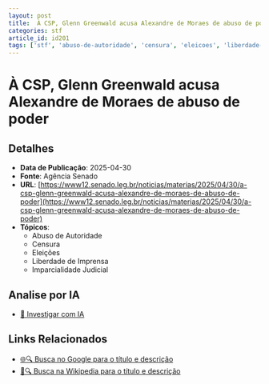 ```yaml
---
layout: post
title:  À CSP, Glenn Greenwald acusa Alexandre de Moraes de abuso de poder
categories: stf
article_id: id201
tags: ['stf', 'abuso-de-autoridade', 'censura', 'eleicoes', 'liberdade-de-imprensa', 'imparcialidade']
---
```


# À CSP, Glenn Greenwald acusa Alexandre de Moraes de abuso de poder

## Detalhes
- **Data de Publicação**: 2025-04-30
- **Fonte**: Agência Senado
- **URL**: [https://www12.senado.leg.br/noticias/materias/2025/04/30/a-csp-glenn-greenwald-acusa-alexandre-de-moraes-de-abuso-de-poder](https://www12.senado.leg.br/noticias/materias/2025/04/30/a-csp-glenn-greenwald-acusa-alexandre-de-moraes-de-abuso-de-poder)
- **Tópicos**:
  - Abuso de Autoridade
  - Censura
  - Eleições
  - Liberdade de Imprensa
  - Imparcialidade Judicial

## Analise por IA
- [🤖 Investigar com IA](https://www.perplexity.ai/search?q=%22not%C3%ADcia%20artigo%20Brasil%22%20%C3%80%20CSP%2C%20Glenn%20Greenwald%20acusa%20Alexandre%20de%20Moraes%20de%20abuso%20de%20poder%20Ag%C3%AAncia%20Senado%202025-04-30)

## Links Relacionados
- [🌐🔍 Busca no Google para o título e descrição](https://www.google.com/search?q=%22not%C3%ADcia%20artigo%20Brasil%22%20%C3%80%20CSP%2C%20Glenn%20Greenwald%20acusa%20Alexandre%20de%20Moraes%20de%20abuso%20de%20poder%20Ag%C3%AAncia%20Senado%202025-04-30)
- [📖🔍 Busca na Wikipedia para o título e descrição](https://pt.wikipedia.org/w/index.php?search=%22not%C3%ADcia%20artigo%20Brasil%22%20%C3%80%20CSP%2C%20Glenn%20Greenwald%20acusa%20Alexandre%20de%20Moraes%20de%20abuso%20de%20poder%20Ag%C3%AAncia%20Senado%202025-04-30)

